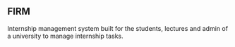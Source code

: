 ## FIRM
Internship management system built for the students, lectures and admin of a university to manage internship tasks.
